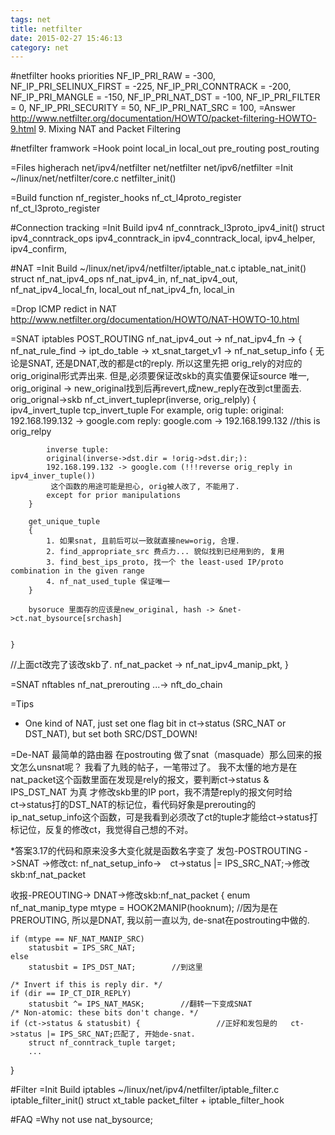 ```yaml
---
tags: net
title: netfilter
date: 2015-02-27 15:46:13
category: net
---
```

#netfilter hooks priorities
    NF_IP_PRI_RAW = -300,
    NF_IP_PRI_SELINUX_FIRST = -225,
    NF_IP_PRI_CONNTRACK = -200,
    NF_IP_PRI_MANGLE = -150,
    NF_IP_PRI_NAT_DST = -100,
    NF_IP_PRI_FILTER = 0,
    NF_IP_PRI_SECURITY = 50,
    NF_IP_PRI_NAT_SRC = 100,
=Answer 
http://www.netfilter.org/documentation/HOWTO/packet-filtering-HOWTO-9.html
9. Mixing NAT and Packet Filtering

#netfilter framwork
=Hook point
local_in local_out
pre_routing post_routing

=Files higherach
net/ipv4/netfilter
net/netfilter
net/ipv6/netfilter
=Init
~/linux/net/netfilter/core.c
netfilter_init()

=Build function
nf_register_hooks
nf_ct_l4proto_register
nf_ct_l3proto_register


#Connection tracking
=Init Build ipv4
nf_conntrack_l3proto_ipv4_init()
struct ipv4_conntrack_ops
ipv4_conntrack_in
ipv4_conntrack_local,
ipv4_helper,
ipv4_confirm,

#NAT
=Init Build
~/linux/net/ipv4/netfilter/iptable_nat.c
iptable_nat_init()
struct nf_nat_ipv4_ops
nf_nat_ipv4_in,
nf_nat_ipv4_out,
nf_nat_ipv4_local_fn, local_out
nf_nat_ipv4_fn, local_in

=Drop ICMP redict in NAT
http://www.netfilter.org/documentation/HOWTO/NAT-HOWTO-10.html

=SNAT iptables  POST_ROUTING
nf_nat_ipv4_out -> nf_nat_ipv4_fn -> 
{
nf_nat_rule_find -> ipt_do_table -> xt_snat_target_v1 -> nf_nat_setup_info 
	{
		无论是SNAT, 还是DNAT,改的都是ct的reply. 所以这里先把 orig_rely的对应的orig_original形式弄出来.
		但是,必须要保证改skb的真实值要保证source 唯一, orig_original -> new_original找到后再revert,成new_reply在改到ct里面去.
		orig_orignal->skb
		nf_ct_invert_tuplepr(inverse, orig_relply)
		{
			ipv4_invert_tuple
			tcp_invert_tuple
			For example, orig tuple:
			original: 192.168.199.132 -> google.com
			reply: google.com -> 192.168.199.132 //this is orig_relpy

			inverse tuple:
			original(inverse->dst.dir = !orig->dst.dir;):
			192.168.199.132 -> google.com (!!!reverse orig_reply in ipv4_inver_tuple())
			 这个函数的用途可能是担心, orig被人改了, 不能用了.
			except for prior manipulations
		}		

		get_unique_tuple
		{
			1. 如果snat, 且前后可以一致就直接new=orig, 合理.
			2. find_appropriate_src 费点力... 貌似找到已经用到的, 复用
			3. find_best_ips_proto, 找一个 the least-used IP/proto combination in the given range
			4. nf_nat_used_tuple 保证唯一
		}		

		bysoruce 里面存的应该是new_original, hash -> &net->ct.nat_bysource[srchash]


	}
//上面ct改完了该改skb了.
	nf_nat_packet -> nf_nat_ipv4_manip_pkt,
}

=SNAT nftables
nf_nat_prerouting ...-> nft_do_chain 

=Tips
+ One kind of NAT, just set one flag bit in ct->status (SRC_NAT or DST_NAT), but set both SRC/DST_DOWN!

=De-NAT
最简单的路由器 在postrouting 做了snat（masquade）那么回来的报文怎么unsnat呢？
我看了九贱的帖子，一笔带过了。 我不太懂的地方是在nat_packet这个函数里面在发现是rely的报文，要判断ct→status & IPS_DST_NAT 为真 才修改skb里的IP port，我不清楚reply的报文何时给ct→status打的DST_NAT的标记位，看代码好象是prerouting的ip_nat_setup_info这个函数，可是我看到必须改了ct的tuple才能给ct→status打标记位，反复的修改ct，我觉得自己想的不对。


*答案3.17的代码和原来没多大变化就是函数名字变了
发包-POSTROUTING ->SNAT ->修改ct: nf_nat_setup_info->　ct->status |= IPS_SRC_NAT;->修改skb:nf_nat_packet

收报-PREOUTING-> DNAT->修改skb:nf_nat_packet 
{
    enum nf_nat_manip_type mtype = HOOK2MANIP(hooknum);   //因为是在PREROUTING, 所以是DNAT, 我以前一直以为, de-snat在postrouting中做的. 
                                           
    if (mtype == NF_NAT_MANIP_SRC)          
        statusbit = IPS_SRC_NAT;             
    else                                      
        statusbit = IPS_DST_NAT;        //到这里
                                                
    /* Invert if this is reply dir. */            
    if (dir == IP_CT_DIR_REPLY) 
		statusbit ^= IPS_NAT_MASK;        //翻转一下变成SNAT 
    /* Non-atomic: these bits don't change. */                                                                                                    
    if (ct->status & statusbit) {                 //正好和发包是的   ct->status |= IPS_SRC_NAT;匹配了, 开始de-snat.                    
		struct nf_conntrack_tuple target;
		...
}

#Filter
=Init Build iptables
~/linux/net/ipv4/netfilter/iptable_filter.c
iptable_filter_init()
struct xt_table packet_filter + iptable_filter_hook

#FAQ
=Why not use nat_bysource;



